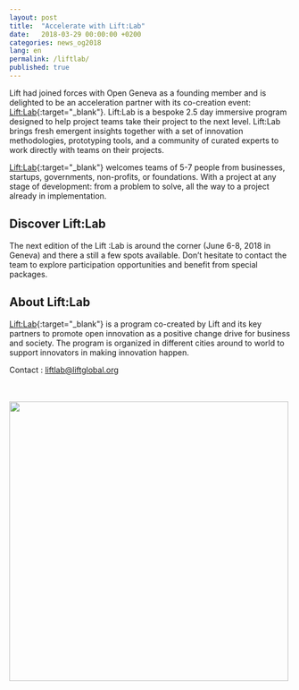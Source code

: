 ```yaml
---
layout: post
title:  "Accelerate with Lift:Lab"
date:   2018-03-29 00:00:00 +0200
categories: news_og2018
lang: en
permalink: /liftlab/
published: true
---
```



Lift had joined forces with Open Geneva as a founding member and is delighted to be an acceleration partner with its co-creation event: [Lift:Lab](http://www.liftlab.ch){:target="_blank"}. Lift:Lab is a bespoke 2.5 day immersive program designed to help project teams take their project to the next level. Lift:Lab brings fresh emergent insights together with a set of innovation methodologies, prototyping tools, and a community of curated experts to work directly with teams on their projects.

[Lift:Lab](http://www.liftlab.ch){:target="_blank"} welcomes teams of 5-7 people from businesses, startups, governments, non-profits, or foundations. With a project at any stage of development: from a problem to solve, all the way to a project already in implementation.


## <strong> Discover Lift:Lab </strong>

The next edition of the Lift :Lab is around the corner (June 6-8, 2018 in Geneva) and there a still a few spots available. Don’t hesitate to contact the team to explore participation opportunities and benefit from special packages.

## <strong> About Lift:Lab </strong>
[Lift:Lab](http://www.liftlab.ch){:target="_blank"} is a program co-created by Lift and its key partners to promote open innovation as a positive change drive for business and society. The program is organized in different cities around to world to support innovators in making innovation happen.

Contact : [liftlab@liftglobal.org](mailto:liftlab@liftglobal.org)

<br>
<br>
<a href="http://www.liftlab.ch" target="_blank"><img src="{{ site.baseurl }}/images/Lift-Labbanner.jpg" width="500" alt="" class="imgspace" />
</a>
<br>
